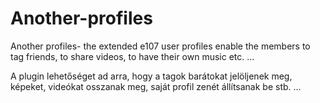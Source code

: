 # Another-profiles
Another profiles- the extended e107 user profiles enable the members to tag friends, to share videos, to have their own music etc. ...

A plugin lehetőséget ad arra, hogy a tagok barátokat jelöljenek meg, képeket, videókat osszanak meg, saját profil zenét állítsanak be stb. ...
